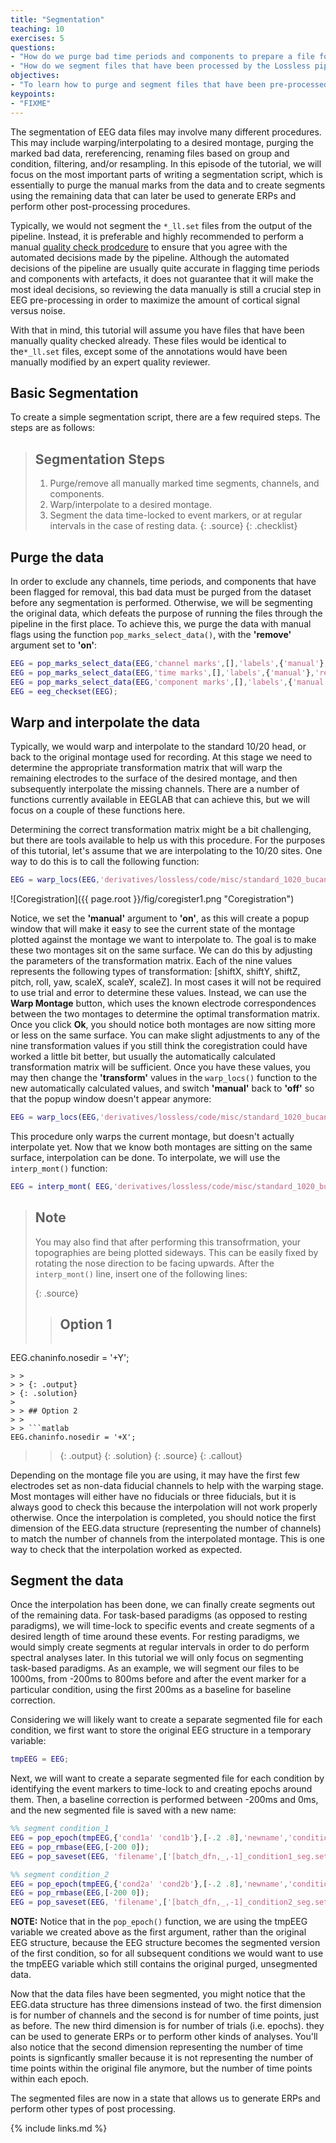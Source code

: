 ```yaml
---
title: "Segmentation"
teaching: 10
exercises: 5
questions:
- "How do we purge bad time periods and components to prepare a file for segmentation?"
- "How do we segment files that have been processed by the Lossless pipeline?"
objectives:
- "To learn how to purge and segment files that have been pre-processed by the Lossless pipeline."
keypoints:
- "FIXME"
---
```


The segmentation of EEG data files may involve many different procedures. This may include warping/interpolating to a desired montage, purging the marked bad data, rereferencing, renaming files based on group and condition, filtering, and/or resampling. In this episode of the tutorial, we will focus on the most important parts of writing a segmentation script, which is essentially to purge the manual marks from the data and to create segments using the remaining data that can later be used to generate ERPs and perform other post-processing procedures.

Typically, we would not segment the `*_ll.set` files from the output of the pipeline. Instead, it is preferable and highly recommended to perform a manual [quality check prodcedure](https://bucanl.github.io/SDC-LOSSLESS-QC/index.html) to ensure that you agree with the automated decisions made by the pipeline. Although the automated decisions of the pipeline are usually quite accurate in flagging time periods and components with artefacts, it does not guarantee that it will make the most ideal decisions, so reviewing the data manually is still a crucial step in EEG pre-processing in order to maximize the amount of cortical signal versus noise.

With that in mind, this tutorial will assume you have files that have been manually quality checked already. These files would be identical to the`*_ll.set` files, except some of the annotations would have been manually modified by an expert quality reviewer.

## Basic Segmentation

To create a simple segmentation script, there are a few required steps. The steps are as follows:

> ## Segmentation Steps
> 1. Purge/remove all manually marked time segments, channels, and components.
> 2. Warp/interpolate to a desired montage.
> 3. Segment the data time-locked to event markers, or at regular intervals in the case of resting data.
> {: .source}
{: .checklist}

## Purge the data

In order to exclude any channels, time periods, and components that have been flagged for removal, this bad data must be purged from the dataset before any segmentation is performed. Otherwise, we will be segmenting the original data, which defeats the purpose of running the files through the pipeline in the first place. To achieve this, we purge the data with manual flags using the function `pop_marks_select_data()`, with the **'remove'** argument set to **'on'**:

```matlab
EEG = pop_marks_select_data(EEG,'channel marks',[],'labels',{'manual'},'remove','on');   % purge channel marks
EEG = pop_marks_select_data(EEG,'time marks',[],'labels',{'manual'},'remove','on');      % purge time marks
EEG = pop_marks_select_data(EEG,'component marks',[],'labels',{'manual'},'remove','on'); % purge component marks
EEG = eeg_checkset(EEG);
```

## Warp and interpolate the data

Typically, we would warp and interpolate to the standard 10/20 head, or back to the original montage used for recording. At this stage we need to determine the appropriate transformation matrix that will warp the remaining electrodes to the surface of the desired montage, and then subsequently interpolate the missing channels. There are a number of functions currently available in EEGLAB that can achieve this, but we will focus on a couple of these functions here.

Determining the correct transformation matrix might be a bit challenging, but there are tools available to help us with this procedure. For the purposes of this tutorial, let's assume that we are interpolating to the 10/20 sites. One way to do this is to call the following function:

```matlab
EEG = warp_locs(EEG,'derivatives/lossless/code/misc/standard_1020_bucanl19.elc','transform',[0,0,0,0,0,0,1,1,1],'manual','on');
```

![Coregistration]({{ page.root }}/fig/coregister1.png "Coregistration")

Notice, we set the **'manual'** argument to **'on'**, as this will create a popup window that will make it easy to see the current state of the montage plotted against the montage we want to interpolate to. The goal is to make these two montages sit on the same surface. We can do this by adjusting the parameters of the transformation matrix. Each of the nine values represents the following types of transformation: [shiftX, shiftY, shiftZ, pitch, roll, yaw, scaleX, scaleY, scaleZ]. In most cases it will not be required to use trial and error to determine these values. Instead, we can use the **Warp Montage** button, which uses the known electrode correspondences between the two montages to determine the optimal transformation matrix. Once you click **Ok**, you should notice both montages are now sitting more or less on the same surface. You can make slight adjustments to any of the nine transformation values if you still think the coregistration could have worked a little bit better, but usually the automatically calculated transformation matrix will be sufficient. Once you have these values, you may then change the **'transform'** values in the `warp_locs()` function to the new automatically calculated values, and switch **'manual'** back to **'off'** so that the popup window doesn't appear anymore:

```matlab
EEG = warp_locs(EEG,'derivatives/lossless/code/misc/standard_1020_bucanl19.elc','transform',[1.254,0.06426,0.1043,0.002743,-0.01086,-1.57,1.011,1.011,0.9958],'manual','off');
```

This procedure only warps the current montage, but doesn't actually interpolate yet. Now that we know both montages are sitting on the same surface, interpolation can be done. To interpolate, we will use the `interp_mont()` function:

```matlab
EEG = interp_mont( EEG,'derivatives/lossless/code/misc/standard_1020_bucanl19.elc','nfids',0,'manual','off');
```

> ## Note
>
> You may also find that after performing this transofrmation, your topographies are being plotted sideways. This can be easily fixed by rotating the nose direction to be facing upwards. After the `interp_mont()` line, insert one of the following lines:
>
> {: .source}
>
> > ## Option 1
> > 
> > ```matlab
EEG.chaninfo.nosedir = '+Y';
```
> >
> > {: .output}
> {: .solution}
> 
> > ## Option 2
> >
> > ```matlab
EEG.chaninfo.nosedir = '+X';
```
> >
> > {: .output}
> {: .solution}
> {: .source}
{: .callout}

Depending on the montage file you are using, it may have the first few electrodes set as non-data fiducial channels to help with the warping stage. Most montages will either have no fiducials or three fiducials, but it is always good to check this because the interpolation will not work properly otherwise. Once the interpolation is completed, you should notice the first dimension of the EEG.data structure (representing the number of channels) to match the number of channels from the interpolated montage. This is one way to check that the interpolation worked as expected. 

## Segment the data

Once the interpolation has been done, we can finally create segments out of the remaining data. For task-based paradigms (as opposed to resting paradigms), we will time-lock to specific events and create segments of a desired length of time around these events. For resting paradigms, we would simply create segments at regular intervals in order to do perform spectral analyses later. In this tutorial we will only focus on segmenting task-based paradigms. As an example, we will segment our files to be 1000ms, from -200ms to 800ms before and after the event marker for a particular condition, using the first 200ms as a baseline for baseline correction.

Considering we will likely want to create a separate segmented file for each condition, we first want to store the original EEG structure in a temporary variable:

```matlab
tmpEEG = EEG;
```
Next, we will want to create a separate segmented file for each condition by identifying the event markers to time-lock to and creating epochs around them. Then, a baseline correction is performed between -200ms and 0ms, and the new segmented file is saved with a new name:

```matlab
%% segment condition_1
EEG = pop_epoch(tmpEEG,{'cond1a' 'cond1b'},[-.2 .8],'newname','condition_1', 'epochinfo', 'yes');
EEG = pop_rmbase(EEG,[-200 0]);
EEG = pop_saveset(EEG, 'filename',['[batch_dfn,_,-1]_condition1_seg.set']);

%% segment condition_2
EEG = pop_epoch(tmpEEG,{'cond2a' 'cond2b'},[-.2 .8],'newname','condition_2', 'epochinfo', 'yes');
EEG = pop_rmbase(EEG,[-200 0]);
EEG = pop_saveset(EEG, 'filename',['[batch_dfn,_,-1]_condition2_seg.set']);
```

**NOTE:** Notice that in the `pop_epoch()` function, we are using the tmpEEG variable we created above as the first argument, rather than the original EEG structure, because the EEG structure becomes the segmented version of the first condition, so for all subsequent conditions we would want to use the tmpEEG variable which still contains the original purged, unsegmented data.

Now that the data files have been segmented, you might notice that the EEG.data structure has three dimensions instead of two. the first dimension is for number of channels and the second is for number of time points, just as before. The new third dimension is for number of trials (i.e. epochs).  they can be used to generate ERPs or to perform other kinds of analyses. You'll also notice that the second dimension representing the number of time points is signficantly smaller because it is not representing the number of time points within the original file anymore, but the number of time points within each epoch.

The segmented files are now in a state that allows us to generate ERPs and perform other types of post processing.

{% include links.md %}
